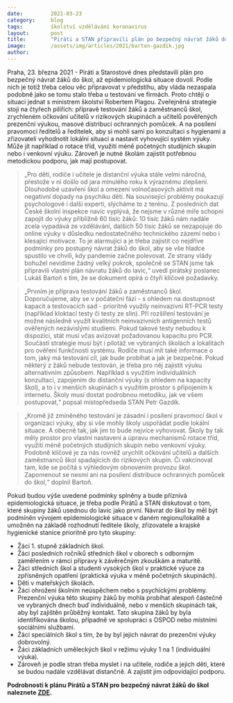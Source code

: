 ```yaml
---
date:         2021-03-23
category:     blog
tags:         školství vzdělávání koronavirus
layout:       post
title:        "Piráti a STAN připravili plán po bezpečný návrat žáků do škol, budou o něm jednat s Plagou. Stojí na neinvazivním spolehlivém testování a posílení pravomocí ředitelů"
image:        /assets/img/articles/2021/barton-gazdik.jpg
author:       
---
```



Praha, 23. března 2021 - Piráti a Starostové dnes představili plán pro bezpečný návrat žáků do škol, až epidemiologická situace dovolí. Podle nich je totiž třeba celou věc připravovat v předstihu, aby vláda nezaspala podobně jako se tomu stalo třeba u testování ve firmách. Proto chtějí o situaci jednat s ministrem školství Robertem Plagou. Zveřejněná strategie stojí na čtyřech pilířích: přípravě testování žáků a zaměstnanců škol, zrychleném očkování učitelů v rizikových skupinách a učitelů pověřených prezenční výukou, masové distribuci ochranných pomůcek. A na posílení pravomocí ředitelů a ředitelek, aby si mohli sami po konzultaci s hygienami a zřizovateli vyhodnotit lokální situaci a nastavit vyhovující systém výuky. Může jít například o rotace tříd, využití méně početných studijních skupin nebo i venkovní výuku. Zároveň je nutné školám zajistit potřebnou metodickou podporu, jak mají postupovat. 

> „Pro děti, rodiče i učitele je distanční výuka stále velmi náročná, přestože v ní došlo od jara minulého roku k výraznému zlepšení. Dlouhodobé uzavření škol a omezení volnočasových aktivit má negativní dopady na psychiku dětí. Na související problémy poukazují psychologové i další experti, slýcháme to z terénu. Z posledních dat České školní inspekce navíc vyplývá, že nejsme v různé míře schopni zapojit do výuky přibližně 60 tisíc žáků: 10 tisíc žáků nám nadále zcela vypadává ze vzdělávání, dalších 50 tisíc žáků se nezapojuje do online výuky v důsledku nedostatečného technického zázemí nebo i klesající motivace. To je  alarmující a je třeba zajistit co nejdříve podmínky pro postupný návrat žáků do škol, aby se vše hladce spustilo ve chvíli, kdy pandemie začne polevovat.  Ze strany vlády bohužel nevidíme žádný velký pokrok, společně se STAN jsme tak připravili vlastní plán návratu žáků do lavic,“ uvedl pirátský poslanec Lukáš Bartoň s tím, že se dokument opírá o čtyři klíčové požadavky. 


> „Prvním je příprava testování žáků a zaměstnanců škol. Doporučujeme, aby se v počáteční fázi  - s ohledem na dostupnost kapacit a testovacích sad - prioritně využily neinvazivní RT-PCR testy (například kloktací testy či testy ze slin). Při rozšíření testování je možné následně využít kvalitních neinvazivních antigenních testů ověřených nezávislými studiemi. Pokud takové testy nebudou k dispozici, stát musí včas avizovat požadovanou kapacitu pro PCR. Součástí strategie musí být i pilotáž ve vybraných školách a lokalitách pro ověření funkčnosti systému. Rodiče musí mít také informace o tom, jaký má testování cíl, jak bude probíhat a jak je bezpečné. Pokud některý z žáků nebude testován, je třeba pro něj zajistit výuku alternativním způsobem. Například s využitím individuálních konzultací, zapojením do distanční výuky (s ohledem na kapacity škol), a to i v menších skupinách s využitím prostor s připojením k internetu. Školy musí dostat podrobnou metodiku, jak ve všem postupovat,“ popsal místopředseda STAN Petr Gazdík.  

> „Kromě již zmíněného testování je zásadní i posílení pravomocí škol v organizaci výuky, aby si vše mohly školy uspořádat podle lokální situace. A obecně tak, jak jim to bude nejvíce vyhovovat. Školy by tak měly prostor pro vlastní nastavení a úpravu mechanismů rotace tříd, využití méně početných studijních skupin nebo venkovní výuky. Podobně klíčové je za nás rovněž urychlit očkování učitelů a dalších zaměstnanců škol spadajících do rizikových skupin. Či vakcinovat tam, kde se počítá s výhledovým obnovením provozu škol. Zapomenout se nesmí ani na posílení distribuce ochranných pomůcek do škol,“ doplnil Bartoň. 

Pokud budou výše uvedené podmínky splněny a bude příznivá epidemiologická situace, je třeba podle Pirátů a STAN diskutovat o tom, které skupiny žáků usednou do lavic jako první. Návrat do škol by měl být podmíněn vývojem epidemiologické situace v daném regionu/lokalitě a umožněn na základě rozhodnutí ředitele školy, zřizovatele a krajské hygienické stanice prioritně pro tyto skupiny:

* Žáci 1. stupně základních škol.
* Žáci posledních ročníků středních škol v oborech s odborným zaměřením v rámci přípravy k závěrečným zkouškám a maturitě. 
* Žáci středních škol a studenti vysokých škol v praktické výuce za zpřísněných opatření (praktická výuka v méně početných skupinách).
* Děti v mateřských školách.
* Žáci ohrožení školním neúspěchem nebo s psychickými problémy. Prezenční výuka této skupiny žáků by mohla probíhat alespoň částečně ve vybraných dnech buď individuálně, nebo v menších skupinách tak, aby byl zajištěn průběžný kontakt. Tato skupina žáků by byla identifikována školou, případně ve spolupráci s OSPOD nebo místními sociálními službami.
* Žáci speciálních škol s tím, že by byl jejich návrat do prezenční výuky dobrovolný.
* Žáci základních uměleckých škol v režimu výuky 1 na 1 (individuální výuka).
* Zároveň je podle stran třeba myslet i na učitele, rodiče a jejich  děti, které se budou nadále vzdělávat distančně. A zajistit jim odpovídající podporu.

**Podrobnosti k plánu Pirátů a STAN pro bezpečný návrat žáků do škol naleznete [ZDE](https://www.pirati.cz/assets/pdf/plan-navratu-zaku-Pirati-STAN.pdf).**
